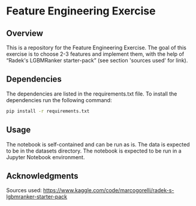 # Feature Engineering Exercise

## Overview
This is a repository for the Feature Engineering Exercise. The goal of this exercise is to choose 2-3 features and implement them, with the help of “Radek's LGBMRanker starter-pack” (see section 'sources used' for link).
## Dependencies
The dependencies are listed in the requirements.txt file. To install the dependencies run the following command:
```bash
pip install -r requirements.txt
```
## Usage
The notebook is self-contained and can be run as is. The data is expected to be in the datasets directory. The notebook is expected to be run in a Jupyter Notebook environment.

## Acknowledgments
Sources used:
https://www.kaggle.com/code/marcogorelli/radek-s-lgbmranker-starter-pack